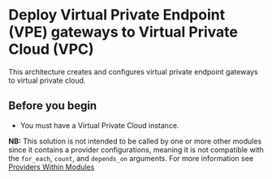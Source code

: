 # Deploy Virtual Private Endpoint (VPE) gateways to Virtual Private Cloud (VPC)

This architecture creates and configures virtual private endpoint gateways to virtual private cloud. 

## Before you begin

* You must have a Virtual Private Cloud instance.

**NB:** This solution is not intended to be called by one or more other modules since it contains a provider configurations, meaning it is not compatible with the `for_each`, `count`, and `depends_on` arguments. For more information see [Providers Within Modules](https://developer.hashicorp.com/terraform/language/modules/develop/providers)
